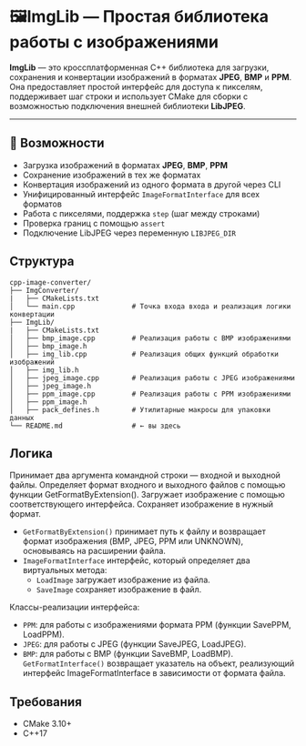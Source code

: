# 🖼ImgLib — Простая библиотека работы с изображениями

**ImgLib** — это кроссплатформенная C++ библиотека для загрузки, сохранения и конвертации изображений в форматах **JPEG**, **BMP** и **PPM**. Она предоставляет простой интерфейс для доступа к пикселям, поддерживает шаг строки и использует CMake для сборки с возможностью подключения внешней библиотеки **LibJPEG**.

---

## 🚀 Возможности

- Загрузка изображений в форматах **JPEG**, **BMP**, **PPM**
- Сохранение изображений в тех же форматах
- Конвертация изображений из одного формата в другой через CLI
- Унифицированный интерфейс `ImageFormatInterface` для всех форматов
- Работа с пикселями, поддержка `step` (шаг между строками)
- Проверка границ с помощью `assert`
- Подключение LibJPEG через переменную `LIBJPEG_DIR`

## Структура 
```
cpp-image-converter/
├── ImgConverter/
|   ├── CMakeLists.txt
│   └── main.cpp              # Точка входа входа и реализация логики конвертации
├── ImgLib/
|   ├── CMakeLists.txt
│   ├── bmp_image.cpp         # Реализация работы с BMP изображениями
│   ├── bmp_image.h           
│   ├── img_lib.cpp           # Реализация общих функций обработки изображений
│   ├── img_lib.h             
│   ├── jpeg_image.cpp        # Реализация работы с JPEG изображениями
│   ├── jpeg_image.h          
│   ├── ppm_image.cpp         # Реализация работы с PPM изображениями
│   ├── ppm_image.h           
│   ├── pack_defines.h        # Утилитарные макросы для упаковки данных 
└── README.md                 # ← вы здесь
```
## Логика
Принимает два аргумента командной строки — входной и выходной файлы.
Определяет формат входного и выходного файлов с помощью функции GetFormatByExtension().
Загружает изображение с помощью соответствующего интерфейса.
Сохраняет изображение в нужный формат.

- `GetFormatByExtension()` принимает путь к файлу и возвращает формат изображения (BMP, JPEG, PPM или UNKNOWN), основываясь на расширении файла.
- `ImageFormatInterface` интерфейс, который определяет два виртуальных метода:
  - `LoadImage` загружает изображение из файла.
  - `SaveImage` сохраняет изображение в файл.

Классы-реализации интерфейса:

- `PPM`: для работы с изображениями формата PPM (функции SavePPM, LoadPPM).
- `JPEG`: для работы с JPEG (функции SaveJPEG, LoadJPEG).
- `BMP`: для работы с BMP (функции SaveBMP, LoadBMP).
`GetFormatInterface()` возвращает указатель на объект, реализующий интерфейс ImageFormatInterface в зависимости от формата файла.

## Требования
- CMake 3.10+
- C++17
